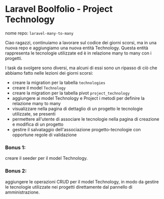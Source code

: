 # Laravel Boolfolio - Project Technology

nome repo: `laravel-many-to-many`

Ciao ragazzi,
continuiamo a lavorare sul codice dei giorni scorsi, ma in una nuova repo e aggiungiamo una nuova entità Technology. Questa entità rappresenta le tecnologie utilizzate ed è in relazione many to many con i progetti.

I task da svolgere sono diversi, ma alcuni di essi sono un ripasso di ciò che abbiamo fatto nelle lezioni dei giorni scorsi:

-   creare la migration per la tabella `technologies`
-   creare il model `Technology`
-   creare la migration per la tabella pivot `project_technology`
-   aggiungere ai model Technology e Project i metodi per definire la relazione many to many
-   visualizzare nella pagina di dettaglio di un progetto le tecnologie utilizzate, se presenti
-   permettere all'utente di associare le tecnologie nella pagina di creazione e modifica di un progetto
-   gestire il salvataggio dell'associazione progetto-tecnologie con opportune regole di validazione

### Bonus 1:

creare il seeder per il model Technology.

### Bonus 2:

aggiungere le operazioni CRUD per il model Technology, in modo da gestire le tecnologie utilizzate nei progetti direttamente dal pannello di amministrazione.
